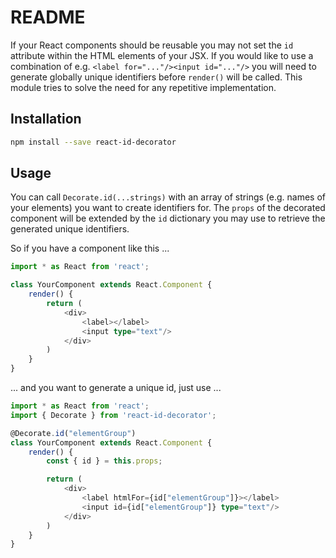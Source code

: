 # README

If your React components should be reusable you may not set the `id` attribute within the HTML elements of your JSX.
If you would like to use a combination of e.g. `<label for="..."/><input id="..."/>` you will need to generate globally unique identifiers
before `render()` will be called. This module tries to solve the need for any repetitive implementation.

## Installation

```bash
npm install --save react-id-decorator
```

## Usage

You can call `Decorate.id(...strings)` with an array of strings (e.g. names of your elements) you want to create identifiers for.
The `props` of the decorated component will be extended by the `id` dictionary you may use to retrieve the generated unique identifiers.

So if you have a component like this ...

```typescript
import * as React from 'react';

class YourComponent extends React.Component {
    render() {
        return (
            <div>
                <label></label>
                <input type="text"/>
            </div>
        )
    }
}
```

... and you want to generate a unique id, just use ...

```typescript
import * as React from 'react';
import { Decorate } from 'react-id-decorator';

@Decorate.id("elementGroup")
class YourComponent extends React.Component {
    render() {
        const { id } = this.props;

        return (
            <div>
                <label htmlFor={id["elementGroup"]}></label>
                <input id={id["elementGroup"]} type="text"/>
            </div>
        )
    }
}
```